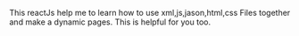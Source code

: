 This reactJs help me to learn how to use xml,js,jason,html,css Files together and make a dynamic pages. This is helpful for you too.
